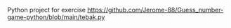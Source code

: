 Python project for exercise
https://github.com/Jerome-88/Guess_number-game-python/blob/main/tebak.py 

